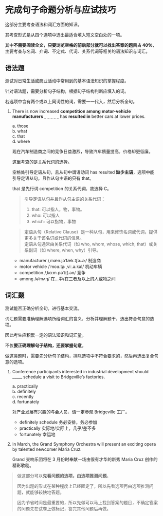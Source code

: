 # 完成句子命题分析与应试技巧

这部分主要考查语法和词汇方面的知识。

其考查形式是从四个选项中选出最适合填入短文空白处的一项。

其中**不需要阅读全文，只要浏览空格的前后部分就可以找出答案的题目占 40％**，主要考查与名词、介词、不定式、代词、关系代词等相关的语法知识与词汇。

## 语法题

测试对日常生活或商业活动中常用到的基本语法知识的掌握程度。

针对语法题，需要分析句子结构，根据句子结构判断应填入的词。

若选项中含有两个或以上同词性的词，需要一一代入，然后分析全句。

1. There is now increased **competition among motor-vehicle manufacturers** \_ \_ \_ \_ \_ has **resulted in** better cars at lower prices.

   a. those  
   b. what  
   c. that  
   d. where

   现在汽车制造商之间的竞争日益激烈，导致汽车质量提高，价格却更低廉。

   这里考查的是关系代词的选择。

   空格处引导定语从句，且从句中谓语动词 has resulted **缺少主语**，选项中能引导定语从句，且作从句主语的只有 that。

   that 是先行词 competition 的关系代词，故选择 C。

   > 引导定语从句并且作从句主语的关系代词：
   >
   > 1. that: 可以指人，物，事物。
   > 2. who: 可以指人
   > 3. which: 可以指物，事物

   > 定语从句（Relative Clause）是一种从句，用来修饰名词或代词，提供更多关于该名词或代词的信息。  
   > 定语从句通常由关系代词（如 who, whom, whose, which, that）或关系副词（如 where, when, why）引导。

   - manufacturer /ˌmæn.jəˈfæk.tʃɚ.ɚ/ 制造商
   - motor vehicle /ˈmoʊ.t̬ɚ ˌviː.ə.kəl/ 机动车辆
   - competition /ˌkɑːm.pəˈtɪʃ.ən/ 竞争
   - among /əˈmʌŋ/ 在...中/在三者及以上的人或物之间

## 词汇题

测试能否正确分析全句，进行基本交流。

词汇题需要准确理解选项所给词汇的含义，分析并理解题干，选出符合句意的选项。

因此考生应积累一定的语法知识和词汇量。

不仅**要正确理解句子结构，还要掌握句意**。

做这类题时，需要先分析句子结构，排除选项中不符合要求的，然后再选出复合句意的选项。

1. Conference participants interested in industrial development should \_\_\_\_\_ schedule a visit to Bridgeville’s factories.

   a. practically  
   b. definitely  
   c. recently  
   d. fortunately

   对产业发展有兴趣的与会人员，请一定参观 Bridgeville 工厂。

   - definitely schedule 务必安排，务必参加
   - practically 实际地/实际上，几乎/差不多
   - fortunately 幸运地

2. In March, the Grand Symphony Orchestra will present an exciting opera by talented newcomer Maria Cruz.

   Grand 交响乐团将在 3 月份时奉献一场由很有才华的新秀 Maria Cruz 创作的精彩歌剧。

> 做这部分可以**先看问题的选项，由选项推测问题**。
>
> 因为出题的形式在某种程度上已经固定了，所以先看选项再由选项推测问题，就能够较快地答题。
>
> 因为节省时间是最重要的，所以先做可以马上找到答案的题目，不确定答案的问题先在试卷上做标记，答完其他问题后再做。
